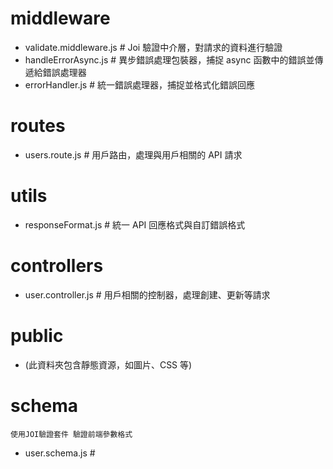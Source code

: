 # middleware

- validate.middleware.js # Joi 驗證中介層，對請求的資料進行驗證
- handleErrorAsync.js # 異步錯誤處理包裝器，捕捉 async 函數中的錯誤並傳遞給錯誤處理器
- errorHandler.js # 統一錯誤處理器，捕捉並格式化錯誤回應

# routes

- users.route.js # 用戶路由，處理與用戶相關的 API 請求

# utils

- responseFormat.js # 統一 API 回應格式與自訂錯誤格式

# controllers

- user.controller.js # 用戶相關的控制器，處理創建、更新等請求

# public

- (此資料夾包含靜態資源，如圖片、CSS 等)

# schema 
`使用JOI驗證套件 驗證前端參數格式`
- user.schema.js # 